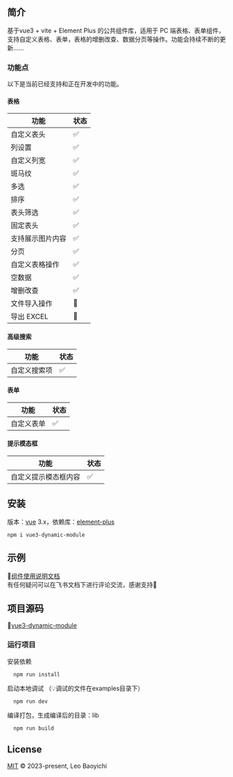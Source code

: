 ## 简介
基于vue3 + vite + Element Plus 的公共组件库，适用于 PC 端表格、表单组件，支持自定义表格、表单，表格的增删改查、数据分页等操作。功能会持续不断的更新......

### 功能点
以下是当前已经支持和正在开发中的功能。
#### 表格

| 功能        | 状态 |
|-----------| ---- |
| 自定义表头     | ✅   |
| 列设置       | ✅   |
| 自定义列宽     | ✅   |
| 斑马纹       | ✅   |
| 多选        | ✅   |
| 排序        | ✅   |
| 表头筛选      | ✅   |
| 固定表头      | ✅   |
| 支持展示图片内容  | ✅   |
| 分页        | ✅   |
| 自定义表格操作   | ✅   |
| 空数据       | ✅   |
| 增删改查      | ✅   |
| 文件导入操作    | 🚧   |
| 导出 EXCEL  | 🚧   |

#### 高级搜索
| 功能     | 状态 |
|--------| ---- |
| 自定义搜索项 | ✅   |

#### 表单
| 功能    | 状态 |
|-------| ---- |
| 自定义表单 | ✅   |

#### 提示模态框
| 功能         | 状态 |
|------------| ---- |
| 自定义提示模态框内容 | ✅   |

## 安装
版本：[vue](https://www.npmjs.com/package/vue) 3.x，依赖库：[element-plus](https://www.npmjs.com/package/element-plus)

```shell
npm i vue3-dynamic-module
```
## 示例
🚀[组件使用说明文档](https://hku1zb8twe.feishu.cn/docx/IKdAdRXWqoVCizxvjrocCzlenQf)<br>
有任何疑问可以在飞书文档下进行评论交流，感谢支持🙏

## 项目源码
🚀[vue3-dynamic-module](https://github.com/baoyichi/vue3-dynamic-module)

### 运行项目
安装依赖
```shell
  npm run install
```
启动本地调试
（💡调试的文件在examples目录下）
```shell
  npm run dev
```
编译打包，生成编译后的目录：lib
```shell
  npm run build
```
## License

[MIT](LICENSE) © 2023-present, Leo Baoyichi
